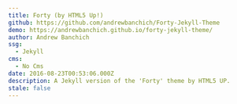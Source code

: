 ```yaml
---
title: Forty (by HTML5 Up!)
github: https://github.com/andrewbanchich/Forty-Jekyll-Theme
demo: https://andrewbanchich.github.io/forty-jekyll-theme/
author: Andrew Banchich
ssg:
  - Jekyll
cms:
  - No Cms
date: 2016-08-23T00:53:06.000Z
description: A Jekyll version of the 'Forty' theme by HTML5 UP.
stale: false
---
```

